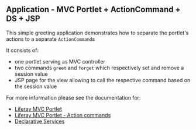 ## Application - MVC Portlet + ActionCommand + DS + JSP

This simple greeting application demonstrates how to separate the portlet's actions to a separate `ActionCommand`s

It consists of:

- one portlet serving as MVC controller
- two commands `greet` and `forget` which respectively set and remove a session value
- JSP page for the view allowing to call the respective command based on the session value     

For more information please see the documentation for:

- [Liferay MVC Portlet](https://portal.liferay.dev/docs/7-1/tutorials/-/knowledge_base/t/liferay-mvc-portlet)
- [Liferay MVC Portlet - Action commands](https://portal.liferay.dev/docs/7-1/tutorials/-/knowledge_base/t/mvc-action-command)
- [Declarative Services](https://portal.liferay.dev/docs/7-1/tutorials/-/knowledge_base/t/osgi-services-and-dependency-injection-with-declarative-services)